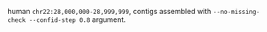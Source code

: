 
human `chr22:28,000,000-28,999,999`, contigs assembled with `--no-missing-check --confid-step 0.8` argument.
